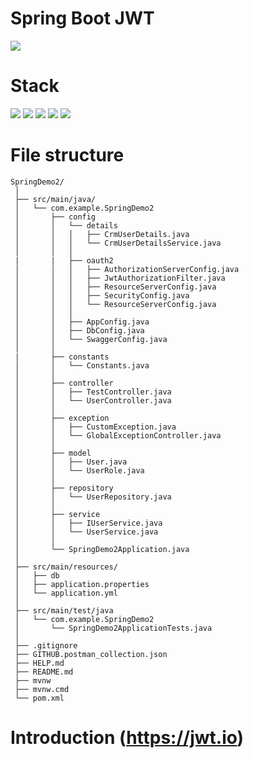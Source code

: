 # Spring Boot JWT

![](https://img.shields.io/badge/build-success-brightgreen.svg)

# Stack

![](https://img.shields.io/badge/java_8-✓-blue.svg)
![](https://img.shields.io/badge/spring_boot-✓-blue.svg)
![](https://img.shields.io/badge/H2-%20%E2%9C%93-blue)
![](https://img.shields.io/badge/jwt-✓-blue.svg)
![](https://img.shields.io/badge/Junit-%E2%9C%93-blue)

# File structure

```
SpringDemo2/
 │
 ├── src/main/java/
 │   └── com.example.SpringDemo2
 │       ├── config
 │       │   └── details
 │       │   │   ├── CrmUserDetails.java
 │       │   │   └── CrmUserDetailsService.java
 │       │   │    
 |       |   ├── oauth2
 │       │   │   ├── AuthorizationServerConfig.java
 │       │   │   ├── JwtAuthorizationFilter.java
 │       │   │   ├── ResourceServerConfig.java
 │       │   │   ├── SecurityConfig.java
 │       │   │   └── ResourceServerConfig.java
 │       │   │
 │       │   ├── AppConfig.java
 │       │   ├── DbConfig.java
 │       │   └── SwaggerConfig.java
 │       │
 |       ├── constants
 │       │   └── Constants.java
 │       │   
 │       ├── controller
 │       │   ├── TestController.java
 │       │   └── UserController.java
 │       │
 │       ├── exception
 │       │   ├── CustomException.java
 │       │   └── GlobalExceptionController.java
 │       │   
 │       ├── model
 │       │   ├── User.java
 │       │   └── UserRole.java
 │       │
 │       ├── repository
 │       │   └── UserRepository.java
 │       │
 │       ├── service
 │       │   ├── IUserService.java
 │       │   └── UserService.java
 │       │
 │       └── SpringDemo2Application.java
 │
 ├── src/main/resources/
 │   ├── db
 │   ├── application.properties
 │   └── application.yml
 │
 ├── src/main/test/java
 │   └── com.example.SpringDemo2
 │       └── SpringDemo2ApplicationTests.java
 │
 ├── .gitignore
 ├── GITHUB.postman_collection.json
 ├── HELP.md
 ├── README.md
 ├── mvnw
 ├── mvnw.cmd
 └── pom.xml
```

# Introduction (https://jwt.io)
